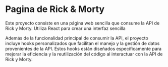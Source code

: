 # Pagina de Rick & Morty

Este proyecto consiste en una página web sencilla que consume la API de Rick y Morty. Utiliza React para crear una interfaz sencilla

Además de la funcionalidad principal de consumir la API, el proyecto incluye hooks personalizados que facilitan el manejo y la gestión de datos provenientes de la API. Estos hooks están diseñados específicamente para mejorar la eficiencia y la reutilización del código al interactuar con la API de Rick y Morty. 

